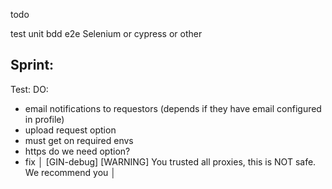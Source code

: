todo


test
  unit
  bdd
  e2e Selenium or cypress or other

## Sprint:
Test:
DO:
- email notifications to requestors (depends if they have email configured in profile)
- upload request option
- must get on required envs
- https do we need option?
- fix │ [GIN-debug] [WARNING] You trusted all proxies, this is NOT safe. We recommend you │

